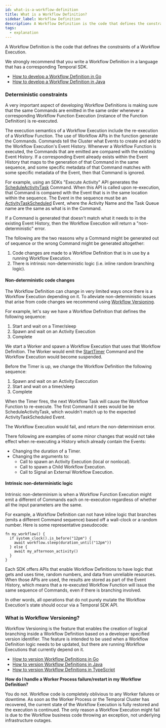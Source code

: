 ```yaml
---
id: what-is-a-workflow-definition
title: What is a Workflow Definition?
sidebar_label: Workflow Definition
description: A Workflow Definition is the code that defines the constraints of a Workflow Execution.
tags:
  - explanation
---
```


A Workflow Definition is the code that defines the constraints of a Workflow Execution.

We strongly recommend that you write a Workflow Definition in a language that has a corresponding Temporal SDK.

- [How to develop a Workflow Definition in Go](/docs/go/how-to-develop-a-workflow-definition-in-go)
- [How to develop a Workflow Definition in Java](/docs/java/how-to-develop-a-workflow-definition-in-java)

### Deterministic constraints

A very important aspect of developing Workflow Definitions is making sure that the same Commands are emitted in the same order whenever a corresponding Workflow Function Execution (instance of the Function Definition) is re-executed.

The execution semantics of a Workflow Execution include the re-execution of a Workflow Function.
The use of Workflow APIs in the function generate the Commands.
Commands tell the Cluster what Events to create and add to the Workflow Execution's Event History.
Whenever a Workflow Function is executed, the Commands that are emitted are compared with the existing Event History.
If a corresponding Event already exists within the Event History that maps to the generation of that Command in the same sequence, and some specific metadata of that Command matches with some specific metadata of the Event, then that Command is ignored.

For example, using an SDKs "Execute Activity" API generates the [ScheduleActivityTask](/docs/concepts/what-is-a-command#scheduleactivitytask) Command.
When this API is called upon re-execution, that Command is compared with the Event that is in the same location within the sequence.
The Event in the sequence must be an [ActivityTaskScheduled](/docs/concepts/what-is-an-event/#activitytaskscheduled) Event, where the Activity Name and the Task Queue name are the same as what is in the Command.

If a Command is generated that doesn't match what it needs to in the existing Event History, then the Workflow Execution will return a "non-deterministic" error.

The following are the two reasons why a Command might be generated out of sequence or the wrong Command might be generated altogether:

1. Code changes are made to a Workflow Definition that is in use by a running Workflow Execution.
2. There is intrinsic non-deterministic logic (i.e. inline random branching logic).

#### Non-deterministic code changes

The Workflow Definition can change in very limited ways once there is a Workflow Execution depending on it.
To alleviate non-deterministic issues that arise from code changes we recommend using [Workflow Versioning](#what-is-workflow-versioning).

For example, let's say we have a Workflow Definition that defines the following sequence:

1. Start and wait on a Timer/sleep
2. Spawn and wait on an Activity Execution
3. Complete

We start a Worker and spawn a Workflow Execution that uses that Workflow Definition.
The Worker would emit the [StartTimer](/docs/concepts/what-is-a-command/#starttimer) Command and the Workflow Execution would become suspended.

Before the Timer is up, we change the Workflow Definition the following sequence:

1. Spawn and wait on an Activity Execcution
2. Start and wait on a timer/sleep
3. Complete

When the Timer fires, the next Workflow Task will cause the Workflow Function to re-execute.
The first Command it sees would be be ScheduleActivityTask, which wouldn't match up to the expected ActivityTaskScheduled Event.

The Workflow Execution would fail, and return the non-determinism error.

There following are examples of some minor changes that would not take effect when re-executing a History which already contain the Events:

- Changing the duration of a Timer.
- Changing the arguments to:
  - Call to spawn an Activity Execution (local or nonlocal).
  - Call to spawn a Child Workflow Execution.
  - Call to Signal an External Workflow Execution.

#### Intrinsic non-deterministic logic

Intrinsic non-determinism is when a Workflow Function Execution might emit a different of Commands each on re-execution regardless of whether all the input parameters are the same.

For example, a Workflow Definition can not have inline logic that branches (emits a different Command sequence) based off a wall-clock or a random number.
Here is some representative pseudocode:

```text
fn my_workflow() {
  if system_clock().is_before("12pm") {
    await workflow.sleep(duration_until("12pm"))
  } else {
    await my_afternoon_activity()
  }
}
```

Each SDK offers APIs that enable Workflow Definitions to have logic that gets and uses time, random numbers, and data from unreliable resources.
When those APIs are used, the results are stored as part of the Event History, which means that a re-executed Workflow Function will issue the same sequence of Commands, even if there is branching involved.

In other words, all operations that do not purely mutate the Workflow Execution's state should occur via a Temporal SDK API.

### What is Workflow Versioning?

Workflow Versioning is the feature that enables the creation of logical branching inside a Workflow Definition based on a developer specified version identifier.
The feature is intended to be used when a Workflow Definition logic needs to be updated, but there are running Workflow Executions that currently depend on it.

- [How to version Workflow Definitions in Go](/docs/go/versioning)
- [How to version Workflow Definitions in Java](/docs/java/versioning)
- [How to version Workflow Definitions in TypeScript](/docs/typescript/patching)

**How do I handle a Worker Process failure/restart in my Workflow Definition?**

You do not.
Workflow code is completely oblivious to any Worker failures or downtime.
As soon as the Worker Process or the Temporal Cluster has recovered, the current state of the Workflow Execution is fully restored and the execution is continued.
The only reason a Workflow Execution might fail is due to the Workflow business code throwing an exception, not underlying infrastructure outages.
